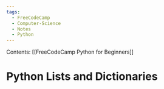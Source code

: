 ```yaml
---
tags:
  - FreeCodeCamp
  - Computer-Science
  - Notes
  - Python
---
```

Contents: [[FreeCodeCamp Python for Beginners]]
# Python Lists and Dictionaries